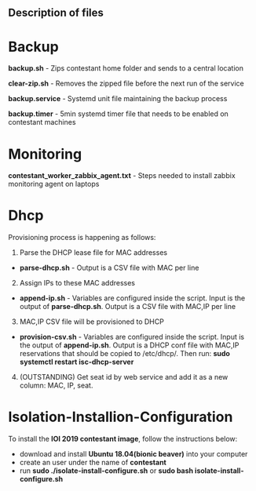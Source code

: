 ## Description of files

# Backup
**backup.sh** - Zips contestant home folder and sends to a central location

**clear-zip.sh** - Removes the zipped file before the next run of the service

**backup.service** - Systemd unit file maintaining the backup process

**backup.timer** - 5min systemd timer file that needs to be enabled on contestant machines

# Monitoring
**contestant_worker_zabbix_agent.txt** - Steps needed to install zabbix monitoring agent on laptops

# Dhcp
Provisioning process is happening as follows:
1. Parse the DHCP lease file for MAC addresses
* **parse-dhcp.sh** - Output is a CSV file with MAC per line
2. Assign IPs to these MAC addresses
* **append-ip.sh** - Variables are configured inside the script. Input is the output of **parse-dhcp.sh**. Output is a CSV file with MAC,IP per line
3. MAC,IP CSV file will be provisioned to DHCP
* **provision-csv.sh** - Variables are configured inside the script. Input is the output of **append-ip.sh**. Output is a DHCP conf file with MAC,IP reservations that should be copied to /etc/dhcp/. Then run: **sudo systemctl restart isc-dhcp-server**

4. (OUTSTANDING) Get seat id by web service and add it as a new column: MAC, IP, seat.

# Isolation-Installion-Configuration
To install the **IOI 2019 contestant image**, follow the instructions below:
* download and install **Ubuntu 18.04(bionic beaver)** into your computer
* create an user under the name of **contestant**
* run **sudo ./isolate-install-configure.sh** or **sudo bash isolate-install-configure.sh**

